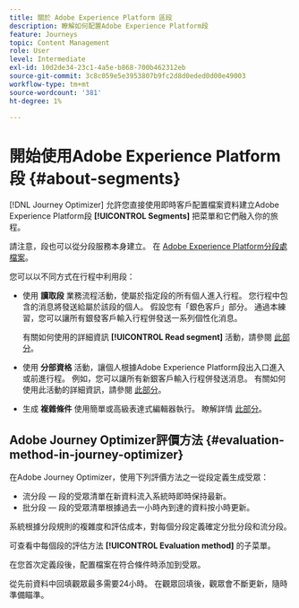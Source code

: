 ```yaml
---
title: 關於 Adobe Experience Platform 區段
description: 瞭解如何配置Adobe Experience Platform段
feature: Journeys
topic: Content Management
role: User
level: Intermediate
exl-id: 10d2de34-23c1-4a5e-b868-700b462312eb
source-git-commit: 3c8c059e5e3953807b9fc2d8d0eded0d00e49003
workflow-type: tm+mt
source-wordcount: '381'
ht-degree: 1%

---
```


# 開始使用Adobe Experience Platform段 {#about-segments}

[!DNL Journey Optimizer]  允許您直接使用即時客戶配置檔案資料建立Adobe Experience Platform段 **[!UICONTROL Segments]** 把菜單和它們融入你的旅程。

請注意，段也可以從分段服務本身建立。 在 [Adobe Experience Platform分段處檔案](https://experienceleague.adobe.com/docs/experience-platform/segmentation/home.html)。

您可以以不同方式在行程中利用段：

* 使用 **讀取段** 業務流程活動，使屬於指定段的所有個人進入行程。 您行程中包含的消息將發送給屬於該段的個人。 假設您有「銀色客戶」部分。 通過本練習，您可以讓所有銀發客戶輸入行程併發送一系列個性化消息。

   有關如何使用的詳細資訊 **[!UICONTROL Read segment]** 活動，請參閱 [此部分](../building-journeys/read-segment.md#configuring-segment-trigger-activity)。

* 使用 **分部資格** 活動，讓個人根據Adobe Experience Platform段出入口進入或前進行程。 例如，您可以讓所有新銀客戶輸入行程併發送消息。 有關如何使用此活動的詳細資訊，請參閱 [此部分](../building-journeys/segment-qualification-events.md)。

* 生成 **複雜條件** 使用簡單或高級表達式編輯器執行。 瞭解詳情 [此部分](../building-journeys/condition-activity.md#using-a-segment)。

## Adobe Journey Optimizer評價方法 {#evaluation-method-in-journey-optimizer}

在Adobe Journey Optimizer，使用下列評價方法之一從段定義生成受眾：

* 流分段 — 段的受眾清單在新資料流入系統時即時保持最新。
* 批分段 — 段的受眾清單根據過去一小時內到達的資料按小時更新。

系統根據分段規則的複雜度和評估成本，對每個分段定義確定分批分段和流分段。

可查看中每個段的評估方法 **[!UICONTROL Evaluation method]** 的子菜單。

在您首次定義段後，配置檔案在符合條件時添加到受眾。

從先前資料中回填觀眾最多需要24小時。 在觀眾回填後，觀眾會不斷更新，隨時準備瞄準。
